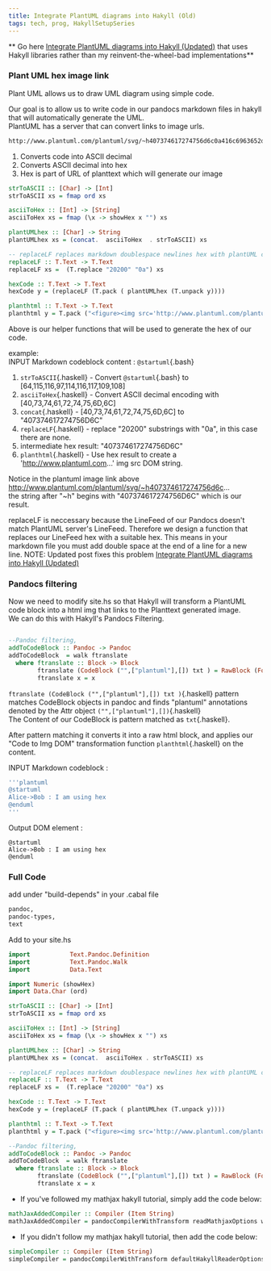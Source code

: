 ```yaml
---
title: Integrate PlantUML diagrams into Hakyll (Old)
tags: tech, prog, HakyllSetupSeries
---
```

** Go here [Integrate PlantUML diagrams into Hakyll (Updated)](2021-08-24-HakyllPlantUML2.html) that uses Hakyll libraries rather than my reinvent-the-wheel-bad implementations**

### Plant UML hex image link

Plant UML allows us to draw UML diagram using simple code.

Our goal is to allow us to write code in our pandocs markdown files in hakyll that will automatically generate the UML.  
PlantUML has a server that can convert links to image urls. 

``` bash
http://www.plantuml.com/plantuml/svg/~h407374617274756d6c0a416c6963652d3e426f62203a204920616d207573696e67206865780a40656e64756d6c
```


1. Converts code into ASCII decimal
2. Converts ASCII decimal into hex
3. Hex is part of URL of planttext which will generate our image 


``` haskell
strToASCII :: [Char] -> [Int]
strToASCII xs = fmap ord xs

asciiToHex :: [Int] -> [String]
asciiToHex xs = fmap (\x -> showHex x "") xs

plantUMLhex :: [Char] -> String 
plantUMLhex xs = (concat.  asciiToHex  . strToASCII) xs

-- replaceLF replaces markdown doublespace newlines hex with plantUML compatible newline hex
replaceLF :: T.Text -> T.Text 
replaceLF xs =  (T.replace "20200" "0a") xs

hexCode :: T.Text -> T.Text 
hexCode y = (replaceLF (T.pack ( plantUMLhex (T.unpack y))))

planthtml :: T.Text -> T.Text 
planthtml y = T.pack ("<figure><img src='http://www.plantuml.com/plantuml/svg/~h" <> (T.unpack $ hexCode y) <>"'></figure>") 
```
Above is our helper functions that will be used to generate the hex of our code.

example:  
INPUT Markdown codeblock content :  `@startuml`{.bash}  

1. `strToASCII`{.haskell} - Convert `@startuml`{.bash} to \[64,115,116,97,114,116,117,109,108\]
2. `asciiToHex`{.haskell} - Convert ASCII decimal encoding with \[40,73,74,61,72,74,75,6D,6C\]
3. `concat`{.haskell} - \[40,73,74,61,72,74,75,6D,6C\] to  "407374617274756D6C"
4. `replaceLF`{.haskell} - replace "20200" substrings with "0a", in this case there are none.
5. intermediate hex result: "407374617274756D6C"
6. `planthtml`{.haskell} - Use hex result to create a 'http://www.plantuml.com...' img src DOM string.

Notice in the plantuml image link above http://www.plantuml.com/plantuml/svg/~h407374617274756d6c...    
the string after "~h" begins with "407374617274756D6C" which is our result.


replaceLF is neccessary because the LineFeed of our Pandocs doesn't match PlantUML server's LineFeed. Therefore we design a function that replaces our LineFeed hex with a suitable hex.
This means in your markdown file you must add double space at the end of a line for a new line.
NOTE: Updated post fixes this problem [Integrate PlantUML diagrams into Hakyll (Updated)](2021-08-24-HakyllPlantUML2.html)

### Pandocs filtering

Now we need to modify site.hs so that Hakyll will transform a PlantUML code block into a html img that links to the Planttext generated image.  
We can do this with Hakyll's Pandocs Filtering.    
  

``` haskell

--Pandoc filtering, 
addToCodeBlock :: Pandoc -> Pandoc 
addToCodeBlock  = walk ftranslate 
  where ftranslate :: Block -> Block
        ftranslate (CodeBlock ("",["plantuml"],[]) txt ) = RawBlock (Format "html") (planthtml txt)
        ftranslate x = x 

```
`ftranslate (CodeBlock ("",["plantuml"],[]) txt )`{.haskell} pattern matches CodeBlock objects in pandoc and finds "plantuml" annotations denoted by the Attr object `("",["plantuml"],[])`{.haskell}  
The Content of our CodeBlock is pattern matched as `txt`{.haskell}.   

After pattern matching it converts it into a raw html block, and applies our "Code to Img DOM" transformation function `planthtml`{.haskell} on the content.


INPUT Markdown codeblock : 
```bash
'''plantuml
@startuml  
Alice->Bob : I am using hex  
@enduml
'''
```  
Output DOM element :  

``` plantuml
@startuml
Alice->Bob : I am using hex
@enduml
```

### Full Code

add under "build-depends" in your .cabal file
```bash
pandoc,
pandoc-types,
text  
```

Add to your site.hs

``` haskell
import           Text.Pandoc.Definition  
import           Text.Pandoc.Walk
import           Data.Text  

import Numeric (showHex)
import Data.Char (ord)
```

``` haskell
strToASCII :: [Char] -> [Int]
strToASCII xs = fmap ord xs

asciiToHex :: [Int] -> [String]
asciiToHex xs = fmap (\x -> showHex x "") xs

plantUMLhex :: [Char] -> String 
plantUMLhex xs = (concat.  asciiToHex . strToASCII) xs

-- replaceLF replaces markdown doublespace newlines hex with plantUML compatible newline hex
replaceLF :: T.Text -> T.Text 
replaceLF xs =  (T.replace "20200" "0a") xs

hexCode :: T.Text -> T.Text 
hexCode y = (replaceLF (T.pack ( plantUMLhex (T.unpack y))))

planthtml :: T.Text -> T.Text 
planthtml y = T.pack ("<figure><img src='http://www.plantuml.com/plantuml/svg/~h" <> (T.unpack $ hexCode y) <>"'></figure>") 

--Pandoc filtering, 
addToCodeBlock :: Pandoc -> Pandoc 
addToCodeBlock  = walk ftranslate 
  where ftranslate :: Block -> Block
        ftranslate (CodeBlock ("",["plantuml"],[]) txt ) = RawBlock (Format "html") (planthtml txt)
        ftranslate x = x 

```

* If you've followed my mathjax hakyll tutorial, simply add the code below:

```haskell
mathJaxAddedCompiler :: Compiler (Item String)
mathJaxAddedCompiler = pandocCompilerWithTransform readMathjaxOptions writeMathjaxOptions addToCodeBlock
```

* If you didn't follow my mathjax hakyll tutorial, then add the code below:
```haskell
simpleCompiler :: Compiler (Item String)
simpleCompiler = pandocCompilerWithTransform defaultHakyllReaderOptions defaultHakyllWriterOptions addToCodeBlock
```